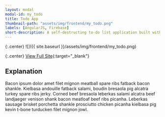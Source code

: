 ```yaml
---
layout: modal
modal-id: my_todo
title: Todo App
thumbnail-path: "assets/img/frontend/my_todo.png"
labels: [AngularJS, Firebase]
short-description: A self-destructing to-do list application built with AngularJS and Firebase.
---
```


{:.center}
![]({{ site.baseurl }}/assets/img/frontend/my_todo.png)

{:.center}
[View Full Site](https://my-todo-ghbooth12.herokuapp.com/){:target="\_blank"}

## Explanation

Bacon ipsum dolor amet filet mignon meatball spare ribs fatback bacon shankle. Kielbasa andouille fatback salami, boudin bresaola pig alcatra turkey spare ribs jerky. Corned beef bresaola leberkas salami alcatra beef landjaeger venison shank bacon meatloaf beef ribs picanha. Leberkas sausage brisket porchetta shankle prosciutto chicken picanha kielbasa pig kevin t-bone turducken filet mignon jowl.